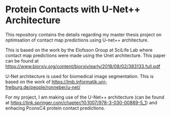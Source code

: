 # Protein Contacts with U-Net++ Architecture

This repository contains the details regarding my master thesis project on optimsation of contact map predictions using U-net++ architecture. 

This is based on the work by the Elofsson Group at SciLife Lab where contact map predictions were made using the Unet architecture. This paper can be found at https://www.biorxiv.org/content/biorxiv/early/2018/08/02/383133.full.pdf

U-Net architecture is used for biomedical image segmentation. This is based on the work of https://lmb.informatik.uni-freiburg.de/people/ronneber/u-net/

For my project, I am making use of the U-Net++ architecture (can be found at https://link.springer.com/chapter/10.1007/978-3-030-00889-5_1) and enhacing PconsC4 protein contact predictions. 
